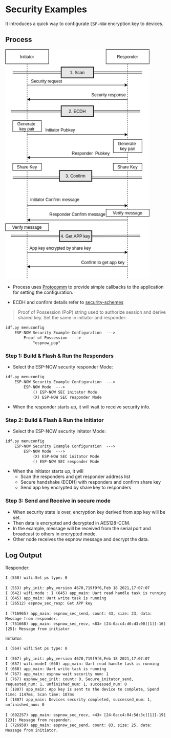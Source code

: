 # Security Examples

It introduces a quick way to configurate `ESP-NOW` encryption key to devices.

## Process

<img src="../../docs/_static/en/espnow_security_en.png" width="450">

- Process uses [Protocomm](https://docs.espressif.com/projects/esp-idf/zh_CN/latest/esp32/api-reference/provisioning/protocomm.html?highlight=protocomm#protocol-communication) to provide simple callbacks to the application for setting the configuration.

- ECDH and confirm details refer to [security-schemes](https://docs.espressif.com/projects/esp-idf/zh_CN/latest/esp32/api-reference/provisioning/provisioning.html#security-schemes)


> Proof of Possession (PoP) string used to authorize session and derive shared key. Set the same in initiator and responder:

```
idf.py menuconfig
    ESP-NOW Security Example Configuration  --->
        Proof of Possession  --->
            "espnow_pop"
```
### Step 1: Build & Flash & Run the Responders
- Select the ESP-NOW security responder Mode:
```
idf.py menuconfig
    ESP-NOW Security Example Configuration  --->
        ESP-NOW Mode  --->
            () ESP-NOW SEC initator Mode
            (X) ESP-NOW SEC responder Mode
```
- When the responder starts up, it will wait to receive security info.

### Step 2: Build & Flash & Run the Initiator
- Select the ESP-NOW security initator Mode:
```
idf.py menuconfig
    ESP-NOW Security Example Configuration  --->
        ESP-NOW Mode  --->
            (X) ESP-NOW SEC initator Mode
            () ESP-NOW SEC responder Mode
```
- When the initiator starts up, it will
    * Scan the responders and get responder address list
    * Secure handshake (ECDH) with responders and confirm share key
    * Send app key encrypted by share key to responders

### Step 3: Send and Receive in secure mode

- When security state is over, encryption key derived from app key will be set. 
- Then data is encrypted and decrypted in AES128-CCM.
- In the example, message will be received from the serial port and broadcast to others in encrypted mode.
- Other node receives the espnow message and decrypt the data.

## Log Output
Responder:
```
I (550) wifi:Set ps type: 0

I (553) phy_init: phy_version 4670,719f9f6,Feb 18 2021,17:07:07
I (642) wifi:mode : I (645) app_main: Uart read handle task is running
I (645) app_main: Uart write task is running
I (26512) espnow_sec_resp: Get APP key

I (716965) app_main: espnow_sec_send, count: 43, size: 23, data: Message from responder.
I (751668) app_main: espnow_sec_recv, <83> [24:0a:c4:d6:d3:00][1][-16][25]: Message from initiator
```

Initiator:
```
I (564) wifi:Set ps type: 0

I (567) phy_init: phy_version 4670,719f9f6,Feb 18 2021,17:07:07
I (657) wifi:modeI (660) app_main: Uart read handle task is running
I (660) app_main: Uart write task is running
W (767) app_main: espnow wait security num: 1
I (767) espnow_sec_init: count: 0, Secure_initator_send, requested_num: 1, unfinished_num: 1, successed_num: 0
I (1807) app_main: App key is sent to the device to complete, Spend time: 1147ms, Scan time: 107ms
I (1807) app_main: Devices security completed, successed_num: 1, unfinished_num: 0

I (692257) app_main: espnow_sec_recv, <43> [24:0a:c4:04:5d:3c][1][-19][23]: Message from responder.
I (726959) app_main: espnow_sec_send, count: 83, size: 25, data: Message from initiator.
```
